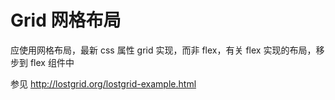 # Grid 网格布局

应使用网格布局，最新 css 属性 grid 实现，而非 flex，有关 flex 实现的布局，移步到 flex 组件中

参见 http://lostgrid.org/lostgrid-example.html
